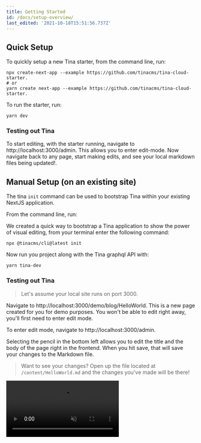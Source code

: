 ```yaml
---
title: Getting Started
id: /docs/setup-overview/
last_edited: '2021-10-18T15:51:56.737Z'
---
```


## Quick Setup

To quickly setup a new Tina starter, from the command line, run:

```bash,copy
npx create-next-app --example https://github.com/tinacms/tina-cloud-starter.
# or
yarn create next-app --example https://github.com/tinacms/tina-cloud-starter.
```

To run the starter, run:

```bash,copy
yarn dev
```

### Testing out Tina

To start editing, with the starter running, navigate to http://localhost:3000/admin. This allows you to enter edit-mode. Now navigate back to any page, start making edits, and see your local markdown files being updated!.

## Manual Setup (on an existing site)

The tina `init` command can be used to bootstrap Tina within your existing NextJS application.

From the command line, run:

We created a quick way to bootstrap a Tina application to show the power of visual editing, from your terminal enter the following command:

```bash,copy
npx @tinacms/cli@latest init
```

Now run you project along with the Tina graphql API with:

```bash,copy
yarn tina-dev
```

### Testing out Tina

> Let's assume your local site runs on port 3000.

Navigate to http://localhost:3000/demo/blog/HelloWorld. This is a new page created for you for demo purposes. You won't be able to edit right away, you'll first need to enter edit mode.

To enter edit mode, navigate to http://localhost:3000/admin.

Selecting the pencil in the bottom left allows you to edit the title and the body of the page right in the frontend. When you hit save, that will save your changes to the Markdown file.

> Want to see your changes? Open up the file located at `/content/HelloWorld.md` and the changes you've made will be there!

<video controls autoplay=true muted loop>
<source src="/gif/tina-init.mp4" type="video/mp4" />
Your browser does not support the video tag.
</video>

